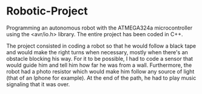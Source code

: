 # Robotic-Project
Programming an autonomous robot with the ATMEGA324a microcontroller 
using the <avr/io.h> library. The entire project has been coded in C++.

The project consisted in coding a robot so that he would follow a black tape and would make the right turns when necessary, mostly when there's an obstacle blocking his way. For it to be possible, I had to code a sensor that would guide him and tell him how far he was from a wall. Furthermore, the robot had a photo resistor which would make him follow any source of light (that of an Iphone for example). At the end of the path, he had to play music signaling that it was over.
